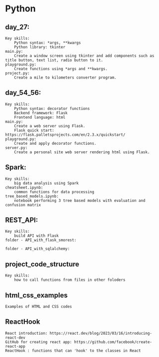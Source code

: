 # Python

## day_27:
    Key skills: 
        Python syntax: *args, **kwargs
        Python library: tkinter
    main.py:
        Create a window screen using tkinter and add components such as title button, text list, radio button to it.
    playground.py:
        Create functions using *args and **kwargs.
    project.py:
        Create a mile to kilometers converter program.

## day_54_56:
    Key skills: 
        Python syntax: decorator functions
        Backend framework: Flask
        Frontend language: html
    main.py:
        Create a web server using Flask.
        Flask quick start: https://flask.palletsprojects.com/en/2.3.x/quickstart/
    playground.py:
        Create and apply decorator functions.
    server.py:
        Create a personal site web server rendering html using Flask.

## Spark:
    Key skills:
        big data analysis using Spark
    cheatsheet.ipynb:
        common functions for data processing
    tree_based_models.ipynb:
        notebook performing 3 tree based models with evaluation and confusion matrix

## REST_API:
    Key skills:
        build API with Flask
    folder - API_with_flask_smorest:

    folder - API_with_sqlalchemy:
    
## project_code_structure
    Key skills:
        how to call functions from files in other foloders

## html_css_examples
    Examples of HTML and CSS codes

## ReactHook
    React introduction: https://react.dev/blog/2023/03/16/introducing-react-dev
    GitHub for creating react app: https://github.com/facebook/create-react-app
    ReactHook : functions that can 'hook' to the classes in React
